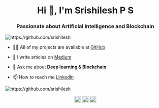 <h1 align="center">Hi 👋, I'm Srishilesh P S</h1>
<h3 align="center">Passionate about Artificial Intelligence and Blockchain</h3>
<p align="left"> <img src="https://komarev.com/ghpvc/?username=srishilesh" alt="https://github.com/srishilesh" /> </p>

- 👨‍💻 All of my projects are available at [GitHub](https://github.com/srishilesh)

- 📝 I write articles on [Medium](https://medium.com/@srishilesh)

- 💬 Ask me about **Deep learning & Blockchain**

- 📫 How to reach me [LinkedIn](https://www.linkedin.com/in/srishilesh/)

<img src="https://github-readme-stats.vercel.app/api?username=srishilesh&show_icons=true" alt="https://github.com/srishilesh" /> </p>

<p align="center">
<a href="https://twitter.com/srishilesh" target="blank"><img align="center" src="https://cdn.jsdelivr.net/npm/simple-icons@3.0.1/icons/twitter.svg" alt="https://twitter.com/srishilesh" height="20" width="20" /></a>
<a href="https://linkedin.com/in/srishilesh/" target="blank"><img align="center" src="https://cdn.jsdelivr.net/npm/simple-icons@3.0.1/icons/linkedin.svg" alt="https://www.linkedin.com/in/srishilesh/" height="20" width="20" /></a>
<a href="https://kaggle.com/srishilesh" target="blank"><img align="center" src="https://cdn.jsdelivr.net/npm/simple-icons@3.0.1/icons/kaggle.svg" alt="https://www.kaggle.com/srishilesh" height="20" width="20" /></a>
</p>
